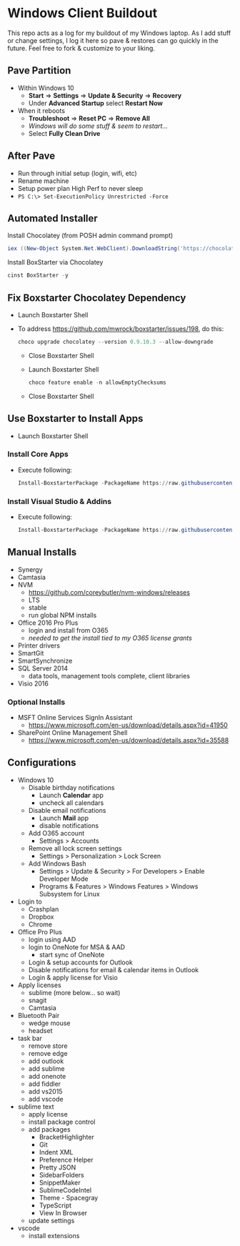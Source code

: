 # Windows Client Buildout

This repo acts as a log for my buildout of my Windows laptop. As I add stuff or change settings, I log it here so pave & restores can go quickly in the future. Feel free to fork & customize to your liking.

## Pave Partition

- Within Windows 10
  - **Start** => **Settings** => **Update &amp; Security** => **Recovery**
  - Under **Advanced Startup** select **Restart Now**
- When it reboots
  - **Troubleshoot** => **Reset PC** => **Remove All**
  - *Windows will do some stuff & seem to restart...*
  - Select **Fully Clean Drive**

## After Pave

- Run through initial setup (login, wifi, etc)
- Rename machine
- Setup power plan High Perf to never sleep
- `PS C:\> Set-ExecutionPolicy Unrestricted -Force`

## Automated Installer

Install Chocolatey (from POSH admin command prompt)

  ```PowerShell
  iex ((New-Object System.Net.WebClient).DownloadString('https://chocolatey.org/install.ps1'))
  ```

Install BoxStarter via Chocolatey

  ```PowerShell
  cinst BoxStarter -y
  ```

## Fix Boxstarter Chocolatey Dependency

- Launch Boxstarter Shell
- To address https://github.com/mwrock/boxstarter/issues/198, do this:

  ```PowerShell
  choco upgrade chocolatey --version 0.9.10.3 --allow-downgrade
  ```

  - Close Boxstarter Shell
  - Launch Boxstarter Shell

    ```PowerShell
    choco feature enable -n allowEmptyChecksums
    ```

  - Close Boxstarter Shell

## Use Boxstarter to Install Apps

- Launch Boxstarter Shell

### Install Core Apps
- Execute following:

  ```PowerShell
  Install-BoxstarterPackage -PackageName https://raw.githubusercontent.com/andrewconnell/winclient-install/master/install.boxstarter
  ```

### Install Visual Studio & Addins

- Execute following:

  ```PowerShell
  Install-BoxstarterPackage -PackageName https://raw.githubusercontent.com/andrewconnell/winclient-install/master/visualstudio.boxstarter
  ```


## Manual Installs

- Synergy
- Camtasia
- NVM
  - https://github.com/coreybutler/nvm-windows/releases
  - LTS
  - stable
  - run global NPM installs
- Office 2016 Pro Plus
  - login and install from O365
  - *needed to get the install tied to my O365 license grants*
- Printer drivers
- SmartGit
- SmartSynchronize
- SQL Server 2014
  - data tools, management tools complete, client libraries
- Visio 2016

### Optional Installs
- MSFT Online Services SignIn Assistant
  - https://www.microsoft.com/en-us/download/details.aspx?id=41950
- SharePoint Online Management Shell
  - https://www.microsoft.com/en-us/download/details.aspx?id=35588

## Configurations

- Windows 10
  - Disable birthday notifications
    - Launch **Calendar** app
    - uncheck all calendars
  - Disable email notifications
    - Launch **Mail** app
    - disable notifications
  - Add O365 account
    - Settings > Accounts
  - Remove all lock screen settings
    - Settings > Personalization > Lock Screen
  - Add Windows Bash
    - Settings > Update & Security > For Developers > Enable Developer Mode
    - Programs & Features > Windows Features > Windows Subsystem for Linux
- Login to
  - Crashplan
  - Dropbox
  - Chrome
- Office Pro Plus
  - login using AAD
  - login to OneNote for MSA & AAD
    - start sync of OneNote
  - Login & setup accounts for Outlook
  - Disable notifications for email & calendar items in Outlook
  - Login & apply license for Visio
- Apply licenses
  - sublime (more below... so wait)
  - snagit
  - Camtasia
- Bluetooth Pair
  - wedge mouse
  - headset
- task bar
  - remove store
  - remove edge
  - add outlook
  - add sublime
  - add onenote
  - add fiddler
  - add vs2015
  - add vscode
- sublime text
  - apply license
  - install package control
  - add packages
    - BracketHighlighter
    - Git
    - Indent XML
    - Preference Helper
    - Pretty JSON
    - SidebarFolders
    - SnippetMaker
    - SublimeCodeIntel
    - Theme - Spacegray
    - TypeScript
    - View In Browser
  - update settings
- vscode
  - install extensions
